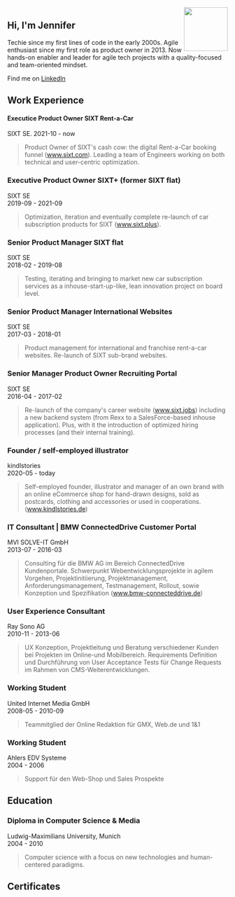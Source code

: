 <img src="https://avatars.githubusercontent.com/u/20593806" width="100" height="100" align="right" float="left">

## Hi, I'm Jennifer
Techie since my first lines of code in the early 2000s. Agile enthusiast since my first role as product owner in 2013. Now hands-on enabler and leader for agile tech projects with a quality-focused and team-oriented mindset.
 
Find me on [LinkedIn](https://www.linkedin.com/in/jennifer-kleimaier/ "LinkedIn")



## Work Experience

#### Executice Product Owner SIXT Rent-a-Car
SIXT SE. 
2021-10 - now  
> Product Owner of SIXT's cash cow: the digital Rent-a-Car booking funnel (www.sixt.com). Leading a team of Engineers working on both technical and user-centric optimization.

### Executive Product Owner SIXT+ (former SIXT flat)
SIXT SE  
2019-09 - 2021-09
> Optimization, iteration and eventually complete re-launch of car subscription products for SIXT (www.sixt.plus).

### Senior Product Manager SIXT flat
SIXT SE  
2018-02 - 2019-08
> Testing, iterating and bringing to market new car subscription services as a inhouse-start-up-like, lean innovation project on board level.

### Senior Product Manager International Websites
SIXT SE  
2017-03 - 2018-01
> Product management for international and franchise rent-a-car websites. Re-launch of SIXT sub-brand websites.

### Senior Manager Product Owner Recruiting Portal
SIXT SE  
2016-04 - 2017-02
> Re-launch of the company's career website (www.sixt.jobs) including a new backend system (from Rexx to a SalesForce-based inhouse application). Plus, with it the introduction of optimized hiring processes (and their internal training).

### Founder / self-employed illustrator
kindlstories  
2020-05 - today
> Self-employed founder, illustrator and manager of an own brand with an online eCommerce shop for hand-drawn designs, sold as postcards, clothing and accessories or used in cooperations. (www.kindlstories.de)

### IT Consultant | BMW ConnectedDrive Customer Portal
MVI SOLVE-IT GmbH  
2013-07 - 2016-03
> Consulting für die BMW AG im Bereich ConnectedDrive Kundenportale. Schwerpunkt Webentwicklungsprojekte in agilem Vorgehen, Projektinitiierung, Projektmanagement, Anforderungsmanagement, Testmanagement, Rollout, sowie Konzeption und Spezifikation (www.bmw-connecteddrive.de)

### User Experience Consultant
Ray Sono AG  
2010-11 - 2013-06
> UX Konzeption, Projektleitung und Beratung verschiedener Kunden bei Projekten im Online-und Mobilbereich. Requirements Definition und Durchführung von User Acceptance Tests für Change Requests im Rahmen von CMS-Weiterentwicklungen.

### Working Student
United Internet Media GmbH  
2008-05 - 2010-09
> Teammitglied der Online Redaktion für GMX, Web.de und 1&1

### Working Student
Ahlers EDV Systeme  
2004 - 2006
> Support für den Web-Shop und Sales Prospekte


  
## Education

### Diploma in Computer Science & Media
Ludwig-Maximilians University, Munich  
2004 - 2010
>Computer science with a focus on new technologies and human-centered paradigms.

  
## Certificates

